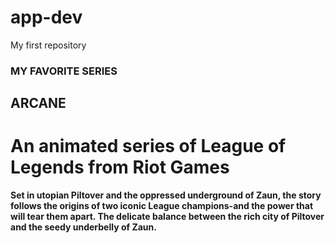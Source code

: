 # app-dev
My first repository 
### MY FAVORITE SERIES
## ARCANE
# An animated series of League of Legends from Riot Games
**Set in utopian Piltover and the oppressed underground of Zaun, the story follows the origins of two iconic League champions-and the power that will tear them apart. The delicate balance between the rich city of Piltover and the seedy underbelly of Zaun.**
